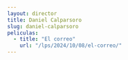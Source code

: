 ```yaml
---
layout: director
title: Daniel Calparsoro
slug: daniel-calparsoro
peliculas:
  - title: "El correo"
    url: "/lps/2024/10/08/el-correo/"
---
```

